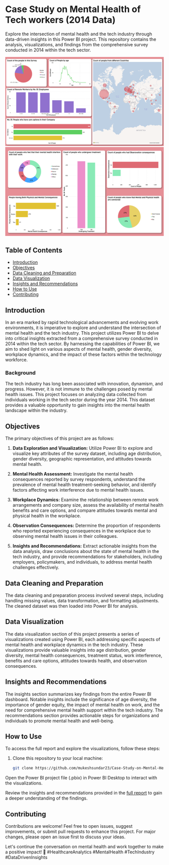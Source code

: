 # Case Study on Mental Health of Tech workers (2014 Data)


Explore the intersection of mental health and the tech industry through data-driven insights in this Power BI project. This repository contains the analysis, visualizations, and findings from the comprehensive survey conducted in 2014 within the tech sector.

![Page 1](Project_image1.png) 
![Page 2](Project_image2.png) 

## Table of Contents

- [Introduction](#introduction)
- [Objectives](#objectives)
- [Data Cleaning and Preparation](#data-cleaning-and-preparation)
- [Data Visualization](#data-visualization)
- [Insights and Recommendations](#insights-and-recommendations)
- [How to Use](#how-to-use)
- [Contributing](#contributing)

## Introduction

In an era marked by rapid technological advancements and evolving work environments, it is imperative to explore and understand the intersection of mental health and the tech industry. This project utilizes Power BI to delve into critical insights extracted from a comprehensive survey conducted in 2014 within the tech sector. By harnessing the capabilities of Power BI, we aim to shed light on various aspects of mental health, gender diversity, workplace dynamics, and the impact of these factors within the technology workforce.

### Background

The tech industry has long been associated with innovation, dynamism, and progress. However, it is not immune to the challenges posed by mental health issues. This project focuses on analyzing data collected from individuals working in the tech sector during the year 2014. This dataset provides a valuable opportunity to gain insights into the mental health landscape within the industry.

## Objectives

The primary objectives of this project are as follows:

1. **Data Exploration and Visualization:** Utilize Power BI to explore and visualize key attributes of the survey dataset, including age distribution, gender diversity, geographic representation, and attitudes towards mental health.

2. **Mental Health Assessment:** Investigate the mental health consequences reported by survey respondents, understand the prevalence of mental health treatment-seeking behavior, and identify factors affecting work interference due to mental health issues.

3. **Workplace Dynamics:** Examine the relationship between remote work arrangements and company size, assess the availability of mental health benefits and care options, and compare attitudes towards mental and physical health in the workplace.

4. **Observation Consequences:** Determine the proportion of respondents who reported experiencing consequences in the workplace due to observing mental health issues in their colleagues.

5. **Insights and Recommendations:** Extract actionable insights from the data analysis, draw conclusions about the state of mental health in the tech industry, and provide recommendations for stakeholders, including employers, policymakers, and individuals, to address mental health challenges effectively.

## Data Cleaning and Preparation

The data cleaning and preparation process involved several steps, including handling missing values, data transformation, and formatting adjustments. The cleaned dataset was then loaded into Power BI for analysis.

## Data Visualization

The data visualization section of this project presents a series of visualizations created using Power BI, each addressing specific aspects of mental health and workplace dynamics in the tech industry. These visualizations provide valuable insights into age distribution, gender diversity, mental health consequences, treatment status, work interference, benefits and care options, attitudes towards health, and observation consequences.

## Insights and Recommendations

The insights section summarizes key findings from the entire Power BI dashboard. Notable insights include the significance of age diversity, the importance of gender equity, the impact of mental health on work, and the need for comprehensive mental health support within the tech industry. The recommendations section provides actionable steps for organizations and individuals to promote mental health and well-being.

## How to Use

To access the full report and explore the visualizations, follow these steps:

1. Clone this repository to your local machine:

   ```bash
   git clone https://github.com/mukeshsundar23/Case-Study-on-Mental-Health-of-Tech-workers-2014-Data.git
Open the Power BI project file (.pbix) in Power BI Desktop to interact with the visualizations.

Review the insights and recommendations provided in the [full report](https://rb.gy/zn41g) to gain a deeper understanding of the findings.

## Contributing
Contributions are welcome! Feel free to open issues, suggest improvements, or submit pull requests to enhance this project. For major changes, please open an issue first to discuss your ideas.

Let's continue the conversation on mental health and work together to make a positive impact! 💪 #HealthcareAnalytics #MentalHealth #TechIndustry #DataDrivenInsights
